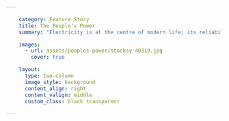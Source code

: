 ```yaml
---

    category: Feature Story
    title: The People's Power
    summary: "Electricity is at the centre of modern life; its reliability is as essential to getting dinner on the table as it is to keeping the economy bubbling. And on all sides of increasingly automated lives, optimisation has become synonymous with power."

    images:
      - url: assets/peoples-power/stocksy-40319.jpg
        cover: true

    layout:
      type: two-column
      image_style: background
      content_align: right
      content_valign: middle
      custom_class: black transparent

---
```

